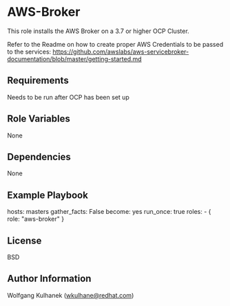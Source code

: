 AWS-Broker
=========

This role installs the AWS Broker on a 3.7 or higher OCP Cluster.

Refer to the Readme on how to create proper AWS Credentials to be passed to the services:
https://github.com/awslabs/aws-servicebroker-documentation/blob/master/getting-started.md

Requirements
------------

Needs to be run after OCP has been set up

Role Variables
--------------

None

Dependencies
------------

None

Example Playbook
----------------

  hosts: masters
  gather_facts: False
  become: yes
  run_once: true
  roles:
    - { role: "aws-broker" }

License
-------

BSD

Author Information
------------------

Wolfgang Kulhanek (wkulhane@redhat.com)
